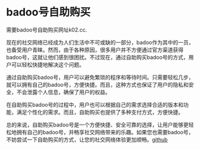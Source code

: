 # badoo号自助购买

需要badoo号自助购买网址k02.cc. 

现在的社交网络已经成为人们生活中不可或缺的一部分，badoo作为其中的一员，也备受用户青睐。然而，由于各种原因，很多用户并不方便通过官方渠道获得badoo号，这就让他们感到很困扰。不过现在，通过自助购买badoo号的方式，用户可以轻松快捷地解决这个问题。

通过自助购买badoo号，用户可以避免繁琐的程序和等待时间。只需要轻松几步，就可以拥有自己的badoo号，方便快捷。而且，这种方式也保证了用户的隐私和安全，不会泄露个人信息，确保了用户的权益。

在自助购买badoo号的过程中，用户也可以根据自己的需求选择合适的版本和功能，满足个性化的需求。而且，自助购买也提供了多种支付方式，方便快捷。

总的来说，自助购买badoo号是一个方便快捷、安全可靠的选择，让用户能够更轻松地拥有自己的badoo号，并畅享社交网络带来的乐趣。如果您也需要badoo号，不妨尝试一下自助购买的方式，让您的社交网络体验更加顺畅。[github](https://github.com)